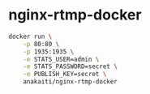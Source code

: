 # nginx-rtmp-docker

```sh
docker run \
    -p 80:80 \
    -p 1935:1935 \
    -e STATS_USER=admin \
    -e STATS_PASSWORD=secret \
    -e PUBLISH_KEY=secret \
    anakaiti/nginx-rtmp-docker
```